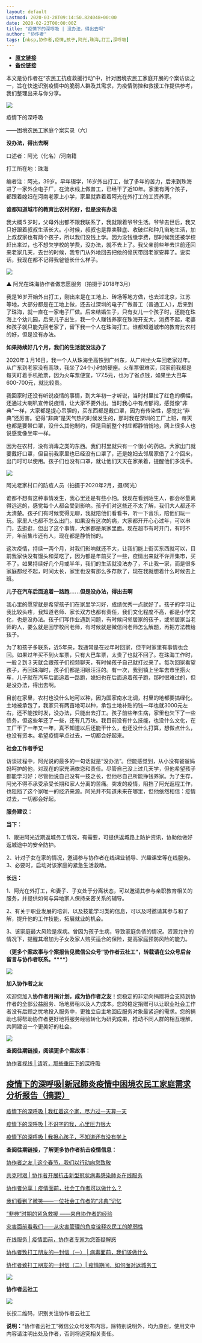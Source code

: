```yaml
---
layout: default
Lastmod: 2020-03-28T09:14:50.824048+00:00
date: 2020-02-23T00:00:00Z
title: "疫情下的深呼吸 | 没办法，得出去啊"
author: "协作者"
tags: [nbsp,协作者,疫情,孩子,阿光,珠海,打工,深呼吸]
---
```


* [**原文链接**](https://mp.weixin.qq.com/s/stz37wxAagspKSSxHMvJaA)
* [**备份链接**](https://archive.li/wip/142vw)


本文是协作者在“农民工抗疫救援行动”中，针对困境农民工家庭开展的个案访谈之一，旨在快速识别疫情中的脆弱人群及其需求，为疫情防控和救援工作提供参考，我们整理出来与你分享。

![](/images/post/4c265e59f23a8f61a2770262a70543fa.jpg)

疫情下的深呼吸

——困境农民工家庭个案实录（六）

****没办法，得出去啊****

口述者：阿光（化名）/河南籍

打工所在地：珠海

编者注：阿光，39岁。早年辍学，16岁外出打工，做了多年的苦力，后来到珠海进了一家外企电子厂，在流水线上做普工，已经干了近10年。家里有两个孩子，都跟着媳妇在河南老家上小学，家里就靠着着阿光在外打工的工资养家。

**谁都知道城市的教育比农村的好，但是没有办法**

  

我大概５岁时，父母外出都不跟我联系了，我就跟着爷爷生活。爷爷去世后，我又只好跟着叔叔生活长大。小时候，叔叔也是靠卖鞋底、收破烂和种几亩地生活，加上叔叔家也有两个孩子，所以我们没钱上学。因为没钱缴学费，那时候我还被学校赶出来过，也不想欠学校的学费，没办法，就不去上了。我父亲前些年去世前还回来老家几天，去世的时候，我专门从外地回去把他的骨灰带回老家安葬了。说实话，我现在都不记得我爸爸长什么样子。

![](/images/post/bc1397b2970f8b50be7abc84387e605f.jpg)

▲ 阿光在珠海协作者做志愿服务（拍摄于2018年3月）  

  

我是16岁开始外出打工，刚出来是在工地上、砖场等地方做，也去过北京，江苏等地，大部分都是在工地上做，还去过深圳的电子厂做普工（普通工人），后来到了珠海，就一直在一家电子厂做。后来结婚生子，只有女儿一个孩子时，还能在珠海上个幼儿园，后来儿子出生，我一个人赚钱养家在珠海开支大，消费不起，老婆和孩子就只能先回老家了，留下我一个人在珠海打工。谁都知道城市的教育比农村的好，但是没有办法。

**如果持续好几个月，我们的生活就没法办了**

  

2020年１月16日，我一个人从珠海坐高铁到广州东，从广州坐火车回老家过年。从广东到老家没有高铁，我坐了24个小时的硬座。火车票很难买，回家前我都是每天盯着手机抢票，因为火车票便宜，177.5元，也为了省点钱，如果坐大巴车600-700元，就比较贵。

我回家时还没有听说疫情的事情，到大年初一才听说，当时村里拉了红色的横幅，还通过大喇叭宣传说疫情，让大家不要外出。当时我心中有点郁闷，感觉像“非典”一样，大家都是提心吊胆的，买东西都是戴口罩，因为有传染性，感觉比“非典”还厉害。记得“非典”是天气热的时候发生的，那时我在深圳的工厂上班，每天也都是要带口罩，没什么其他制约，但是目前整个村庄都静悄悄地，网上很多人也说感觉像坐牢一样。

因为在农村，没有消毒之类的东西。我们村里就只有一个很小的药店。大家出门就要戴好口罩，但目前我家里也已经没有口罩了，还是媳妇去邻居家借了２个回来，出门时可以使用。孩子们也没有口罩，就让他们天天在家呆着，提醒他们多洗手。

![](/images/post/6cb44dc0bd3333f2d09ba8c96a129a18.jpg)

阿光老家村口的防疫人员（拍摄于2020年2月，摄/阿光）  

  

谁都不想有这种事情发生，我心里还是有些小怕。我现在看到陌生人，都会尽量离得远远的，感觉每个人都会受到影响。孩子们对这些还不太了解，我们大人都还不太清楚。孩子们有时候觉得无聊，我就陪他们看看书，听一下音乐，陪他们玩一玩。家里人也都不怎么出门。如果没有这次的病，大家都开开心心过年，可以串门，去逛逛，但出了这个事情，大家都是呆家里面。现在超市有时开门，有时不开，年前集市还有人，现在都是静悄悄的。

这次疫情，持续一两个月，对我们影响就还不大，让我们能上街买东西就可以，目前我家快没有馒头和菜吃了，因为都是年前买了一些，疫情出来就不许开集市，买不了。如果持续好几个月或半年，我们的生活就没法办了，不止我一家，而是很多家庭都经不起，时间太长，家里也没有那么多存款了，现在我就想着什么时候去上班。

**儿子在汽车后面追着一路跑……但是没办法，得出去啊**

  

我心里的愿望就是希望孩子们在家里学习好，成绩优秀一点就好了。孩子的学习让我比较头疼，我知道老师、家长双方也都有责任，我们文化程度不高，都是小学文化，也是没办法。孩子们写作业遇到问题，有时候问邻居家的孩子，或邻居家当老师的人，要么就是回学校问老师，有时候就是微信问老师怎么解题，再把方法教给孩子。

为了和孩子多联系，近5年来，我通常是在过年时回家，但平时家里有事情也会回。如果过年买不到火车票，只有大巴车票，太贵了也就不回了。在珠海工作时，一般２到３天就会跟孩子们视频聊天，有时候孩子自己就打过来了。每次回家看望孩子，再回珠海时，孩子们都是泪眼汪汪的。有一次，我到镇上坐车去市里搭火车，儿子就在汽车后面追着一路跑，媳妇也在后面追着孩子跑，那时很难过的，但是没办法，得出去啊。

目前在家里，农村也没什么地可以种，因为国家南水北调，村里的地都要搞绿化。土地被承包了，我家只有两亩地可以种，承包土地补贴的钱一年也就3000元左右，还不能按时发，没办法，只能出去打工。孩子前些年生病，家里也欠下了一些债务，但这些年还了一些，还有几万块。我目前没有什么技能，也没什么文化，在工厂干了一年又一年，真不知道以后还能干什么，也还没什么打算，想做点什么，也没有资本。希望疫情早点过去，一切都会好起来。

**社会工作者手记**

  

  

  

  

访谈过程中，阿光说的最多的一句话就是“没办法”。但能感觉到，从小没有爸爸妈妈呵护的他，对现在的家充满依恋和责任。尽管自己没上过几天学，但他希望孩子都能学习好；尽管他说自己没有一技之长，但他尽自己所能挣钱养家。为了生存，阿光不得不承受承受长期和家人分离的苦痛。突发的疫情，阻挡了阿光返程工作，也阻挡了这个家唯一的经济来源。阿光并不知道未来在哪里，但他依然相信：疫情过去，一切都会好起。

**服务建议：**

**当下：**

1、跟进阿光近期返城务工情况，有需要，可提供返城路上防护资讯，协助他做好返城途中的安全防护。

2、针对子女在家的情况，邀请参与协作者在线课业辅导、兴趣课堂等在线服务。  
3、必要时，启动对该家庭的紧急生活救助。

**长远：**

1、阿光在外打工，和妻子、子女处于分离状态，可以邀请其参与亲职教育相关的服务，并提供如何与异地家人保持亲密关系的辅导。

2、有关于职业发展的培训，以及技能学习类的信息，可以及时邀请其参与和了解，提升他的工作技能，拓展就业的机会。

3、该家庭最大风险是疾病。曾因为孩子生病，导致家庭负债的情况。资源允许的情况下，提醒其增加为子女及家人购买适合的保险，提高家庭预防风险的能力。

**（更多个案故事与个案报告见微信公众号“协作者云社工”，转载请在公众号后台留言与协作者联系。****）**

**![](/images/post/18117da436b5070bf185f2b352fb14c1.jpg)**

**加入协作者之友**

欢迎您加入**协作者月捐计划，成为协作者之友**！您稳定的非定向捐赠将会支持到协作者的全部公益服务、场地房租以及人力成本。您的稳定捐赠可以让职业社会工作者没有后顾之忧地投入服务中，更独立自主地回应服务对象最紧迫的需求。您的捐助也将帮助协作者更好地将服务经验转化为研究成果，推动不同人群的相互理解，共同建设一个更美好的社会。

  

![](/images/post/c2b5044c9af1eeea964227e501ba1b1d.jpg)

**查阅往期链接，阅读更多个案故事：**  

[协作者视线 | 请听，那些重压下的深呼吸](http://mp.weixin.qq.com/s?__biz=MzAwNjIyMjY5MQ==&mid=2649200628&idx=1&sn=4fe3d59b28a4ac9d72fee3e509c4d665&chksm=830391f8b47418eee29964a994403b50bcd98af7e2e68136477812482ea074974162208da43d&scene=21#wechat_redirect)  

[疫情下的深呼吸|新冠肺炎疫情中困境农民工家庭需求分析报告（摘要）](http://mp.weixin.qq.com/s?__biz=MzAwNjIyMjY5MQ==&mid=2649200628&idx=2&sn=047a704bb9b8c8b077fb4d5f9e9ec80f&chksm=830391f8b47418eeae753322cca12714e9299ee8e6d1f3fca32696971bd27fc2461923b4dd59&scene=21#wechat_redirect)
---------------------------------------------------------------------------------------------------------------------------------------------------------------------------------------------------------------------------------------------------------

[疫情下的深呼吸 | 我扛着这个家，尽力过一天算一天](http://mp.weixin.qq.com/s?__biz=MzAwNjIyMjY5MQ==&mid=2649200628&idx=3&sn=dd3f211655c72c0b8ee5c28497ca79fb&chksm=830391f8b47418ee566437116f1e217175f653b0bce19fcd8b9eba6b8e23c0c9bf7e9f8f575a&scene=21#wechat_redirect)  

[疫情下的深呼吸 | 不识字的我，心里压力很大](http://mp.weixin.qq.com/s?__biz=MzAwNjIyMjY5MQ==&mid=2649200628&idx=4&sn=16457f6002c68eb2980db064b742a226&chksm=830391f8b47418ee0ec2359fb4fffb580a3fa46dd1a6941df231ecc6fdb40b6df327687a1bd8&scene=21#wechat_redirect)  

[疫情下的深呼吸 | 我担心孩子，不知道还有没有学上](http://mp.weixin.qq.com/s?__biz=MzAwNjIyMjY5MQ==&mid=2649200628&idx=5&sn=a2c3713759fd0377e3f2e1ea6eac44f9&chksm=830391f8b47418eecde1ba7cb157f32bfae9d5d87d0d208ade1df254fdd71e6fe561ad8d146a&scene=21#wechat_redirect)

  

**查阅往期链接，了解更多协作者抗击疫情信息：**

[协作者之友 | 这个春节，我们以行动向您致敬](http://mp.weixin.qq.com/s?__biz=MzAwNjIyMjY5MQ==&mid=2649200557&idx=1&sn=1f42b6729ac82b9c2636a10585ae2519&chksm=830391a1b47418b7f5265046dc0aa2117f433e777d14ef176b23a4dc15b19e2e221f8c9cd640&scene=21#wechat_redirect)

[共克时艰 | 协作者开展抗击新型冠状病毒感染肺炎在线服务](https://mp.weixin.qq.com/s?__biz=MzAwNjIyMjY5MQ==&mid=2649200509&idx=1&sn=bc42f35cca53cca1ab4af6378515eea5&scene=21#wechat_redirect)

[协作者分享丨疫情面前，社会工作者可以做什么？](https://mp.weixin.qq.com/s?__biz=MzIxNDIwNjM5NQ==&mid=2651248503&idx=5&sn=2f61a2da810819056bb0c9bf707f4383&scene=21#wechat_redirect)

[我们看到了微笑——一位社会工作者的“非典”记忆](https://mp.weixin.qq.com/s?__biz=MzAwNjIyMjY5MQ==&mid=2649200490&idx=3&sn=1869f20c85d291ef337d1fc1a460ebbf&scene=21#wechat_redirect)

[“非典”时期的紧急救援 ——来自协作者的经验](https://mp.weixin.qq.com/s?__biz=MzAwNjIyMjY5MQ==&mid=2649200490&idx=2&sn=1d43e852b7a5d38b15ffef41af6fe9cd&scene=21#wechat_redirect)

[灾害面前看我们——从灾害管理的角度诠释农民工的脆弱性](https://mp.weixin.qq.com/s?__biz=MzAwNjIyMjY5MQ==&mid=2649200490&idx=4&sn=b15e9615657f3d88e2e9a8eb73acf94b&scene=21#wechat_redirect)

[在线服务 | 疫情面前，协作者专家为您答疑解惑](http://mp.weixin.qq.com/s?__biz=MzAwNjIyMjY5MQ==&mid=2649200557&idx=4&sn=f351fe81a9a4b0b83f7cf3a77df47bcd&chksm=830391a1b47418b7a087ecfd26b49cba110f423a68b6f1111a2843a000b2de8e664f2dea7958&scene=21#wechat_redirect)

[协作者致打工朋友的一封信（一） | 病毒面前，我们该做什么](https://mp.weixin.qq.com/s?__biz=MzAwNjIyMjY5MQ==&mid=2649200490&idx=1&sn=3712ccf378f28314c6631e7a25a6fd93&scene=21#wechat_redirect)

[协作者致打工朋友的一封信（二）| 疫情期间，如何面对返城务工](https://mp.weixin.qq.com/s?__biz=MzAwNjIyMjY5MQ==&mid=2649200509&idx=2&sn=93fdb6235e9e23b6325390f5d5067f7f&scene=21#wechat_redirect)

  

![](/images/post/a43627e61135f1aa4a864d91d5f6de72.jpg)

**协作者云社工**  

![](/images/post/8e25d5b7ea2a36d99e89446c75b6e856.jpg)

长按二维码，识别关注协作者云社工

**说明：**“协作者云社工”微信公众号发布内容，除特别说明外，均为原创，使用文中内容请注明出处及作者，否则将追究相关责任。

